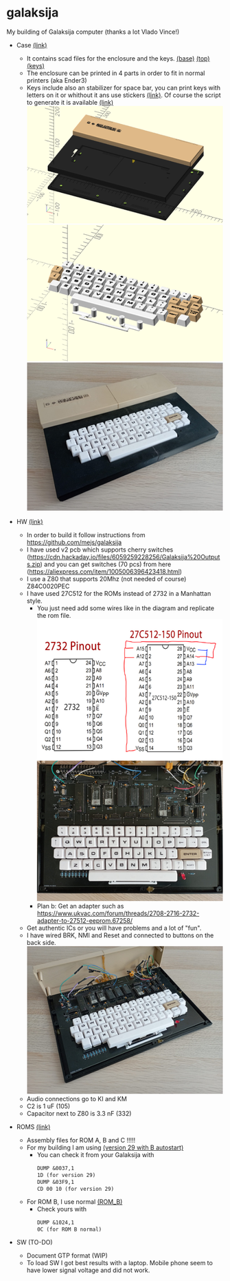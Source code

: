 # galaksija
My building of Galaksija computer (thanks a lot Vlado Vince!)

- Case [(link)](https://github.com/issalig/galaksija/tree/main/case)
  - It contains scad files for the enclosure and the keys. [(base)](https://github.com/issalig/galaksija/blob/main/case/galaksija_case_base.stl) [(top)](https://github.com/issalig/galaksija/blob/main/case/galaksija_case_top.stl) [(keys)](https://github.com/issalig/galaksija/blob/main/case/galaksija_keys.stl)
  - The enclosure can be printed in 4 parts in order to fit in normal printers (aka Ender3)
  - Keys include also an stabilizer for space bar, you can print keys with letters on it or whithout it ans use stickers [(link)](https://github.com/issalig/galaksija/blob/main/case/galaksija_letters.pdf). Of course the script to generate it is available [(link)](https://github.com/issalig/galaksija/blob/main/case/galaksija_letters.py)
  ![galaksija case](case/galaksija_case.png)
  ![galaksija keys](case/galaksija_keys.png)
  ![galaksija front](case/photos/galaksija_front.jpg)
  
- HW  [(link)](https://github.com/issalig/galaksija/tree/main/hw)
  - In order to build it follow instructions from https://github.com/mejs/galaksija
  - I have used v2 pcb which supports cherry switches (https://cdn.hackaday.io/files/6059259228256/Galaksija%20Outputs.zip) and you can get switches (70 pcs) from here (https://aliexpress.com/item/1005006396423418.html)
  - I use a Z80 that supports 20Mhz (not needed of course) Z84C0020PEC
  - I have used 27C512 for the ROMs instead of 2732 in a Manhattan style.
    - You just need add some wires like in the diagram and replicate the rom file.
    ![adapter](hw/2732_to_27c512.png)
    ![pcb](case/photos/galaksija_pcb.jpg)
    - Plan b: Get an adapter such as https://www.ukvac.com/forum/threads/2708-2716-2732-adapter-to-27512-eeprom.67258/
  - Get authentic ICs or you will have problems and a lot of "fun".
  - I have wired BRK, NMI and Reset and connected to buttons on the back side.
    ![pcb2](case/photos/galaksija_pcb2.jpg)
  - Audio connections go to KI and KM
  - C2 is 1 uF (105)
  - Capacitor next to Z80 is 3.3 nF (332)

- ROMS [(link)](https://github.com/issalig/galaksija/tree/main/roms)
  - Assembly files for ROM A, B and C !!!!!
  - For my building I am using [(version 29 with B autostart)](roms/original/ROM_A_with_ROM_B_init_ver_29.bin)
    - You can check it from your Galaksija with
      ```basic
      DUMP &0037,1
      1D (for version 29)
      DUMP &03F9,1
      CD 00 10 (for version 29)
      ```
  - For ROM B, I use normal [(ROM_B)](roms/original/ROM_B.bin)
    - Check yours with
      ```basic
      DUMP &1024,1
      0C (for ROM B normal)
      ```          
  
- SW (TO-DO)
  - Document GTP format (WIP)
  - To load SW I got best results with a laptop. Mobile phone seem to have lower signal voltage and did not work.
